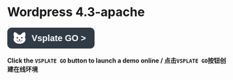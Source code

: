 # Wordpress 4.3-apache

<a href="https://www.vsplate.com/?docker-compose=https://github.com/vsplate/dcenvs/wordpress/4.3-apache"><img alt="VSPLATE GO" src="https://raw.githubusercontent.com/vsplate/images/master/vsgo_btn.png" width="200px"></a>

**Click the `VSPLATE GO` button to launch a demo online / 点击`VSPLATE GO`按钮创建在线环境**